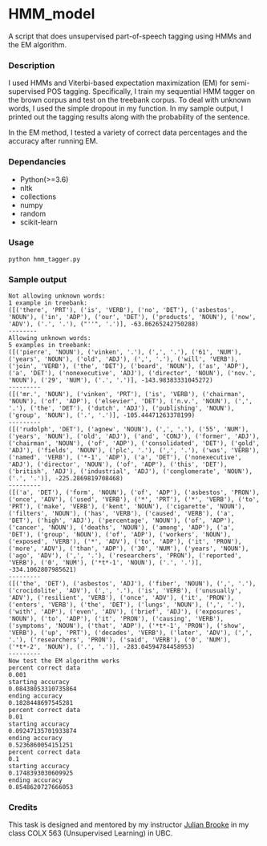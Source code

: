 # HMM_model

A script that does unsupervised part-of-speech tagging using HMMs and the EM algorithm.

### Description

I used HMMs and Viterbi-based expectation maximization (EM) for semi-supervised POS tagging. Specifically, I train my sequential HMM tagger on the brown corpus and test on the treebank corpus. To deal with unknown words, I used the simple dropout in my function. In my sample output, I printed out the tagging results along with the probability of the sentence. 

In the EM method, I tested a variety of correct data percentages and the accuracy after running EM. 

### Dependancies

- Python(>=3.6)
- nltk
- collections
- numpy
- random
- scikit-learn


### Usage

`python hmm_tagger.py`

### Sample output

```
Not allowing unknown words:
1 example in treebank:
([('there', 'PRT'), ('is', 'VERB'), ('no', 'DET'), ('asbestos', 'NOUN'), ('in', 'ADP'), ('our', 'DET'), ('products', 'NOUN'), ('now', 'ADV'), ('.', '.'), ("''", '.')], -63.86265242750288)
--------
Allowing unknown words:
5 examples in treebank:
([('pierre', 'NOUN'), ('vinken', '.'), (',', '.'), ('61', 'NUM'), ('years', 'NOUN'), ('old', 'ADJ'), (',', '.'), ('will', 'VERB'), ('join', 'VERB'), ('the', 'DET'), ('board', 'NOUN'), ('as', 'ADP'), ('a', 'DET'), ('nonexecutive', 'ADJ'), ('director', 'NOUN'), ('nov.', 'NOUN'), ('29', 'NUM'), ('.', '.')], -143.98383331045272)
---------
([('mr.', 'NOUN'), ('vinken', 'PRT'), ('is', 'VERB'), ('chairman', 'NOUN'), ('of', 'ADP'), ('elsevier', 'DET'), ('n.v.', 'NOUN'), (',', '.'), ('the', 'DET'), ('dutch', 'ADJ'), ('publishing', 'NOUN'), ('group', 'NOUN'), ('.', '.')], -105.44471263378199)
---------
([('rudolph', 'DET'), ('agnew', 'NOUN'), (',', '.'), ('55', 'NUM'), ('years', 'NOUN'), ('old', 'ADJ'), ('and', 'CONJ'), ('former', 'ADJ'), ('chairman', 'NOUN'), ('of', 'ADP'), ('consolidated', 'DET'), ('gold', 'ADJ'), ('fields', 'NOUN'), ('plc', '.'), (',', '.'), ('was', 'VERB'), ('named', 'VERB'), ('*-1', 'ADP'), ('a', 'DET'), ('nonexecutive', 'ADJ'), ('director', 'NOUN'), ('of', 'ADP'), ('this', 'DET'), ('british', 'ADJ'), ('industrial', 'ADJ'), ('conglomerate', 'NOUN'), ('.', '.')], -225.2869819708468)
---------
([('a', 'DET'), ('form', 'NOUN'), ('of', 'ADP'), ('asbestos', 'PRON'), ('once', 'ADV'), ('used', 'VERB'), ('*', 'PRT'), ('*', 'VERB'), ('to', 'PRT'), ('make', 'VERB'), ('kent', 'NOUN'), ('cigarette', 'NOUN'), ('filters', 'NOUN'), ('has', 'VERB'), ('caused', 'VERB'), ('a', 'DET'), ('high', 'ADJ'), ('percentage', 'NOUN'), ('of', 'ADP'), ('cancer', 'NOUN'), ('deaths', 'NOUN'), ('among', 'ADP'), ('a', 'DET'), ('group', 'NOUN'), ('of', 'ADP'), ('workers', 'NOUN'), ('exposed', 'VERB'), ('*', 'ADV'), ('to', 'ADP'), ('it', 'PRON'), ('more', 'ADV'), ('than', 'ADP'), ('30', 'NUM'), ('years', 'NOUN'), ('ago', 'ADV'), (',', '.'), ('researchers', 'PRON'), ('reported', 'VERB'), ('0', 'NUM'), ('*t*-1', 'NOUN'), ('.', '.')], -334.1062807985621)
---------
([('the', 'DET'), ('asbestos', 'ADJ'), ('fiber', 'NOUN'), (',', '.'), ('crocidolite', 'ADV'), (',', '.'), ('is', 'VERB'), ('unusually', 'ADV'), ('resilient', 'VERB'), ('once', 'ADV'), ('it', 'PRON'), ('enters', 'VERB'), ('the', 'DET'), ('lungs', 'NOUN'), (',', '.'), ('with', 'ADP'), ('even', 'ADV'), ('brief', 'ADJ'), ('exposures', 'NOUN'), ('to', 'ADP'), ('it', 'PRON'), ('causing', 'VERB'), ('symptoms', 'NOUN'), ('that', 'ADP'), ('*t*-1', 'PRON'), ('show', 'VERB'), ('up', 'PRT'), ('decades', 'VERB'), ('later', 'ADV'), (',', '.'), ('researchers', 'PRON'), ('said', 'VERB'), ('0', 'NUM'), ('*t*-2', 'NOUN'), ('.', '.')], -283.04594784458953)
---------
Now test the EM algorithm works
percent correct data
0.001
starting accuracy
0.08438053310735864
ending accuracy
0.1828448697545281
percent correct data
0.01
starting accuracy
0.09247135701933874
ending accuracy
0.5236860054151251
percent correct data
0.1
starting accuracy
0.1748393030609925
ending accuracy
0.8548620727666053

```
### Credits

This task is designed and mentored by my instructor [Julian Brooke](https://linguistics.ubc.ca/person/julian-brooke/) in my class COLX 563 (Unsupervised Learning) in UBC.
